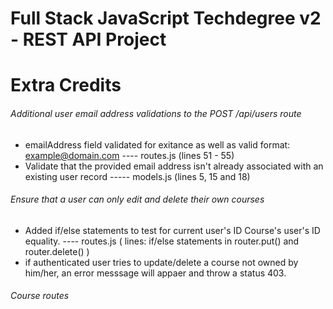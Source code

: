 
# Full Stack JavaScript Techdegree v2 - REST API Project 

# Extra Credits 
###### Additional user email address validations to the POST /api/users route
- emailAddress field validated for exitance as well as valid format: example@domain.com ---- routes.js (lines 51 - 55)
- Validate that the provided email address isn't already associated with an existing user record ----- models.js (lines 5, 15 and 18)

###### Ensure that a user can only edit and delete their own courses
- Added if/else statements to test for current user's ID Course's user's ID equality. ---- routes.js ( lines: if/else statements in router.put() and router.delete() )
- if authenticated user tries to update/delete a course not owned by him/her, an error messsage will appaer and throw a status 403.

###### Course routes
